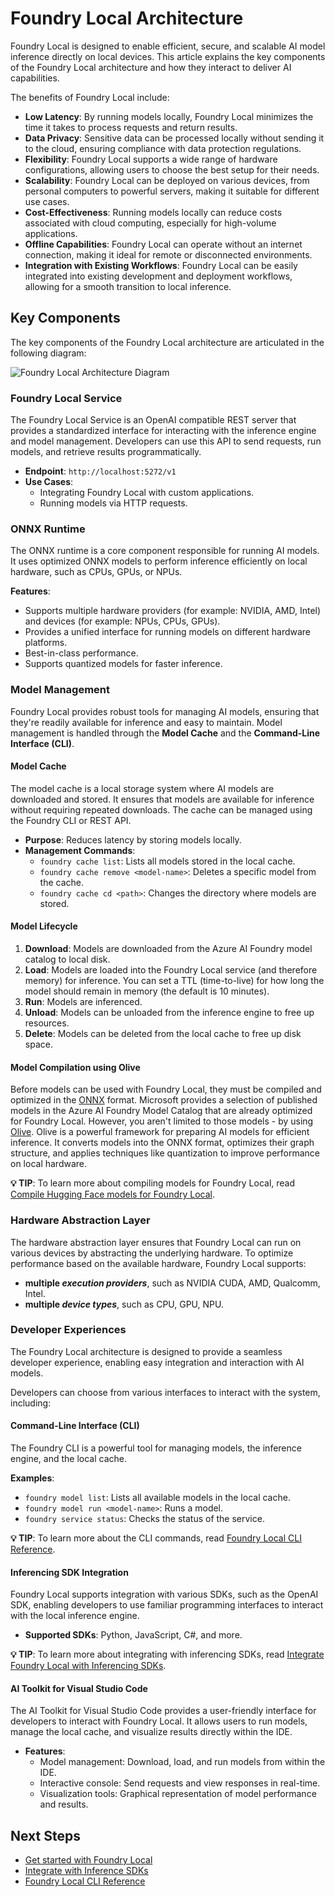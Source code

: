 # Foundry Local Architecture

Foundry Local is designed to enable efficient, secure, and scalable AI model inference directly on local devices. This article explains the key components of the Foundry Local architecture and how they interact to deliver AI capabilities.

The benefits of Foundry Local include:

- **Low Latency**: By running models locally, Foundry Local minimizes the time it takes to process requests and return results.
- **Data Privacy**: Sensitive data can be processed locally without sending it to the cloud, ensuring compliance with data protection regulations.
- **Flexibility**: Foundry Local supports a wide range of hardware configurations, allowing users to choose the best setup for their needs.
- **Scalability**: Foundry Local can be deployed on various devices, from personal computers to powerful servers, making it suitable for different use cases.
- **Cost-Effectiveness**: Running models locally can reduce costs associated with cloud computing, especially for high-volume applications.
- **Offline Capabilities**: Foundry Local can operate without an internet connection, making it ideal for remote or disconnected environments.
- **Integration with Existing Workflows**: Foundry Local can be easily integrated into existing development and deployment workflows, allowing for a smooth transition to local inference.

## Key Components

The key components of the Foundry Local architecture are articulated in the following diagram:

![Foundry Local Architecture Diagram](../media/architecture/foundry-local-arch.png)

### Foundry Local Service

The Foundry Local Service is an OpenAI compatible REST server that provides a standardized interface for interacting with the inference engine and model management. Developers can use this API to send requests, run models, and retrieve results programmatically.

- **Endpoint**: `http://localhost:5272/v1`
- **Use Cases**:
  - Integrating Foundry Local with custom applications.
  - Running models via HTTP requests.

### ONNX Runtime

The ONNX runtime is a core component responsible for running AI models. It uses optimized ONNX models to perform inference efficiently on local hardware, such as CPUs, GPUs, or NPUs.

**Features**:

- Supports multiple hardware providers (for example: NVIDIA, AMD, Intel) and devices (for example: NPUs, CPUs, GPUs).
- Provides a unified interface for running models on different hardware platforms.
- Best-in-class performance.
- Supports quantized models for faster inference.

### Model Management

Foundry Local provides robust tools for managing AI models, ensuring that they're readily available for inference and easy to maintain. Model management is handled through the **Model Cache** and the **Command-Line Interface (CLI)**.

#### Model Cache

The model cache is a local storage system where AI models are downloaded and stored. It ensures that models are available for inference without requiring repeated downloads. The cache can be managed using the Foundry CLI or REST API.

- **Purpose**: Reduces latency by storing models locally.
- **Management Commands**:
  - `foundry cache list`: Lists all models stored in the local cache.
  - `foundry cache remove <model-name>`: Deletes a specific model from the cache.
  - `foundry cache cd <path>`: Changes the directory where models are stored.

#### Model Lifecycle

1. **Download**: Models are downloaded from the Azure AI Foundry model catalog to local disk.
2. **Load**: Models are loaded into the Foundry Local service (and therefore memory) for inference. You can set a TTL (time-to-live) for how long the model should remain in memory (the default is 10 minutes).
3. **Run**: Models are inferenced.
4. **Unload**: Models can be unloaded from the inference engine to free up resources.
5. **Delete**: Models can be deleted from the local cache to free up disk space.

#### Model Compilation using Olive

Before models can be used with Foundry Local, they must be compiled and optimized in the [ONNX](https://onnx.ai) format. Microsoft provides a selection of published models in the Azure AI Foundry Model Catalog that are already optimized for Foundry Local. However, you aren't limited to those models - by using [Olive](https://microsoft.github.io/Olive/). Olive is a powerful framework for preparing AI models for efficient inference. It converts models into the ONNX format, optimizes their graph structure, and applies techniques like quantization to improve performance on local hardware.

**💡 TIP**: To learn more about compiling models for Foundry Local, read [Compile Hugging Face models for Foundry Local](../how-to/compile-models-for-foundry-local.md).

### Hardware Abstraction Layer

The hardware abstraction layer ensures that Foundry Local can run on various devices by abstracting the underlying hardware. To optimize performance based on the available hardware, Foundry Local supports:

- **multiple _execution providers_**, such as NVIDIA CUDA, AMD, Qualcomm, Intel.
- **multiple _device types_**, such as CPU, GPU, NPU.

### Developer Experiences

The Foundry Local architecture is designed to provide a seamless developer experience, enabling easy integration and interaction with AI models.

Developers can choose from various interfaces to interact with the system, including:

#### Command-Line Interface (CLI)

The Foundry CLI is a powerful tool for managing models, the inference engine, and the local cache.

**Examples**:

- `foundry model list`: Lists all available models in the local cache.
- `foundry model run <model-name>`: Runs a model.
- `foundry service status`: Checks the status of the service.

**💡 TIP**: To learn more about the CLI commands, read [Foundry Local CLI Reference](../reference/reference-cli.md).

#### Inferencing SDK Integration

Foundry Local supports integration with various SDKs, such as the OpenAI SDK, enabling developers to use familiar programming interfaces to interact with the local inference engine.

- **Supported SDKs**: Python, JavaScript, C#, and more.

**💡 TIP**: To learn more about integrating with inferencing SDKs, read [Integrate Foundry Local with Inferencing SDKs](../how-to/integrate-with-inference-sdks.md).

#### AI Toolkit for Visual Studio Code

The AI Toolkit for Visual Studio Code provides a user-friendly interface for developers to interact with Foundry Local. It allows users to run models, manage the local cache, and visualize results directly within the IDE.

- **Features**:
  - Model management: Download, load, and run models from within the IDE.
  - Interactive console: Send requests and view responses in real-time.
  - Visualization tools: Graphical representation of model performance and results.

## Next Steps

- [Get started with Foundry Local](../get-started.md)
- [Integrate with Inference SDKs](../how-to/integrate-with-inference-sdks.md)
- [Foundry Local CLI Reference](../reference/reference-cli.md)
